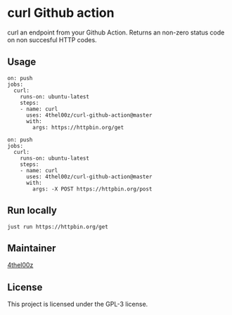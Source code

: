 # curl Github action

curl an endpoint from your Github Action.
Returns an non-zero status code on non succesful HTTP codes.

## Usage

```
on: push
jobs:
  curl:
    runs-on: ubuntu-latest
    steps:
    - name: curl
      uses: 4thel00z/curl-github-action@master
      with:
        args: https://httpbin.org/get
```

```
on: push
jobs:
  curl:
    runs-on: ubuntu-latest
    steps:
    - name: curl
      uses: 4thel00z/curl-github-action@master
      with:
        args: -X POST https://httpbin.org/post
```
## Run locally

```
just run https://httpbin.org/get
```

## Maintainer
[4thel00z](https://github.com/4thel00z)

## License

This project is licensed under the GPL-3 license.
